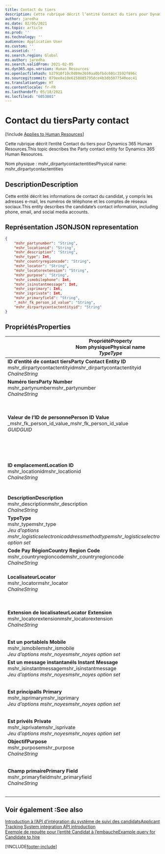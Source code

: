 ```yaml
---
title: Contact du tiers
description: Cette rubrique décrit l’entité Contact du tiers pour Dynamics 365 Human Resources.
author: jaredha
ms.date: 02/05/2021
ms.topic: article
ms.prod: ''
ms.technology: ''
audience: Application User
ms.custom: ''
ms.assetid: ''
ms.search.region: Global
ms.author: jaredha
ms.search.validFrom: 2021-02-05
ms.dyn365.ops.version: Human Resources
ms.openlocfilehash: b37910f10c0d89e2659aa0bfbdc601c3592f896c
ms.sourcegitcommit: 879ee8a10e6158885795dce4b3db5077540eec41
ms.translationtype: HT
ms.contentlocale: fr-FR
ms.lasthandoff: 05/18/2021
ms.locfileid: "6053801"
---
```

# <a name="party-contact"></a><span data-ttu-id="0f3bf-103">Contact du tiers</span><span class="sxs-lookup"><span data-stu-id="0f3bf-103">Party contact</span></span>

[!include [Applies to Human Resources](../includes/applies-to-hr.md)]

<span data-ttu-id="0f3bf-104">Cette rubrique décrit l’entité Contact du tiers pour Dynamics 365 Human Resources.</span><span class="sxs-lookup"><span data-stu-id="0f3bf-104">This topic describes the Party contact entity for Dynamics 365 Human Resources.</span></span>

<span data-ttu-id="0f3bf-105">Nom physique : mshr_dirpartycontactentities</span><span class="sxs-lookup"><span data-stu-id="0f3bf-105">Physical name: mshr_dirpartycontactentities</span></span>

## <a name="description"></a><span data-ttu-id="0f3bf-106">Description</span><span class="sxs-lookup"><span data-stu-id="0f3bf-106">Description</span></span>

<span data-ttu-id="0f3bf-107">Cette entité décrit les informations de contact du candidat, y compris les adresses e-mail, les numéros de téléphone et les comptes de réseaux sociaux.</span><span class="sxs-lookup"><span data-stu-id="0f3bf-107">This entity describes the candidate’s contact information, including phone, email, and social media accounts.</span></span>

## <a name="json-representation"></a><span data-ttu-id="0f3bf-108">Représentation JSON</span><span class="sxs-lookup"><span data-stu-id="0f3bf-108">JSON representation</span></span>

```json
{
    "mshr_partynumber": "String",
    "mshr_locationid": "String",
    "mshr_description": "String",
    "mshr_type": Int,
    "mshr_countryregioncode": "String",
    "mshr_locator": "String",
    "mshr_locatorextension": "String",
    "mshr_purpose": "String",
    "mshr_ismobilephone": Int,
    "mshr_isinstantmessage": Int,
    "mshr_isprimary": Int,
    "mshr_isprivate": Int,
    "mshr_primaryfield": "String",
    "_mshr_fk_person_id_value": "String",
    "mshr_dirpartycontactentityid": "String"
}
```

## <a name="properties"></a><span data-ttu-id="0f3bf-109">Propriétés</span><span class="sxs-lookup"><span data-stu-id="0f3bf-109">Properties</span></span>

| <span data-ttu-id="0f3bf-110">Propriété</span><span class="sxs-lookup"><span data-stu-id="0f3bf-110">Property</span></span><br><span data-ttu-id="0f3bf-111">**Nom physique**</span><span class="sxs-lookup"><span data-stu-id="0f3bf-111">**Physical name**</span></span><br><span data-ttu-id="0f3bf-112">**_Type_**</span><span class="sxs-lookup"><span data-stu-id="0f3bf-112">**_Type_**</span></span> | <span data-ttu-id="0f3bf-113">Cas d’emploi</span><span class="sxs-lookup"><span data-stu-id="0f3bf-113">Use</span></span> | <span data-ttu-id="0f3bf-114">Description</span><span class="sxs-lookup"><span data-stu-id="0f3bf-114">Description</span></span> |
| --- | --- | --- |
| <span data-ttu-id="0f3bf-115">**ID d’entité de contact tiers**</span><span class="sxs-lookup"><span data-stu-id="0f3bf-115">**Party Contact Entity ID**</span></span><br><span data-ttu-id="0f3bf-116">mshr_dirpartycontactentityid</span><span class="sxs-lookup"><span data-stu-id="0f3bf-116">mshr_dirpartycontactentityid</span></span><br><span data-ttu-id="0f3bf-117">*Chaîne*</span><span class="sxs-lookup"><span data-stu-id="0f3bf-117">*String*</span></span> | <span data-ttu-id="0f3bf-118">Lecture seule</span><span class="sxs-lookup"><span data-stu-id="0f3bf-118">Read-only</span></span><br><span data-ttu-id="0f3bf-119">Requis</span><span class="sxs-lookup"><span data-stu-id="0f3bf-119">Required</span></span> | <span data-ttu-id="0f3bf-120">Identificateur unique généré par le système pour l’enregistrement d’entité.</span><span class="sxs-lookup"><span data-stu-id="0f3bf-120">System-generated unique identifier for the entity record.</span></span> |
| <span data-ttu-id="0f3bf-121">**Numéro tiers**</span><span class="sxs-lookup"><span data-stu-id="0f3bf-121">**Party Number**</span></span><br><span data-ttu-id="0f3bf-122">mshr_partynumber</span><span class="sxs-lookup"><span data-stu-id="0f3bf-122">mshr_partynumber</span></span><br><span data-ttu-id="0f3bf-123">*Chaîne*</span><span class="sxs-lookup"><span data-stu-id="0f3bf-123">*String*</span></span> | <span data-ttu-id="0f3bf-124">Lecture/écriture</span><span class="sxs-lookup"><span data-stu-id="0f3bf-124">Read/write</span></span><br><span data-ttu-id="0f3bf-125">Requis</span><span class="sxs-lookup"><span data-stu-id="0f3bf-125">Required</span></span> | <span data-ttu-id="0f3bf-126">L’ID de l’enregistrement de tiers (personne) associé.</span><span class="sxs-lookup"><span data-stu-id="0f3bf-126">The ID of the associated party (person) record.</span></span> |
| <span data-ttu-id="0f3bf-127">**Valeur de l’ID de personne**</span><span class="sxs-lookup"><span data-stu-id="0f3bf-127">**Person ID Value**</span></span><br><span data-ttu-id="0f3bf-128">_mshr_fk_person_id_value</span><span class="sxs-lookup"><span data-stu-id="0f3bf-128">_mshr_fk_person_id_value</span></span><br><span data-ttu-id="0f3bf-129">*GUID*</span><span class="sxs-lookup"><span data-stu-id="0f3bf-129">*GUID*</span></span> | <span data-ttu-id="0f3bf-130">Lecture seule</span><span class="sxs-lookup"><span data-stu-id="0f3bf-130">Read-only</span></span><br><span data-ttu-id="0f3bf-131">Requis</span><span class="sxs-lookup"><span data-stu-id="0f3bf-131">Required</span></span><br><span data-ttu-id="0f3bf-132">Clé étrangère : mshr_dirpersonentityid de l’entité mshr_dirpersonentity</span><span class="sxs-lookup"><span data-stu-id="0f3bf-132">Foreign key: mshr_dirpersonentityid of mshr_dirpersonentity</span></span> | <span data-ttu-id="0f3bf-133">Identificateur généré par le système de l’enregistrement de l’entité de tiers (personne).</span><span class="sxs-lookup"><span data-stu-id="0f3bf-133">The system-generated identifier of the party (person) entity record.</span></span> |
| <span data-ttu-id="0f3bf-134">**ID emplacement**</span><span class="sxs-lookup"><span data-stu-id="0f3bf-134">**Location ID**</span></span><br><span data-ttu-id="0f3bf-135">mshr_locationid</span><span class="sxs-lookup"><span data-stu-id="0f3bf-135">mshr_locationid</span></span><br><span data-ttu-id="0f3bf-136">*Chaîne*</span><span class="sxs-lookup"><span data-stu-id="0f3bf-136">*String*</span></span> | <span data-ttu-id="0f3bf-137">Lecture/écriture</span><span class="sxs-lookup"><span data-stu-id="0f3bf-137">Read/write</span></span><br><span data-ttu-id="0f3bf-138">Requis</span><span class="sxs-lookup"><span data-stu-id="0f3bf-138">Required</span></span> | <span data-ttu-id="0f3bf-139">ID d’emplacement de l’enregistrement d’adresse.</span><span class="sxs-lookup"><span data-stu-id="0f3bf-139">The location ID of the address record.</span></span> <span data-ttu-id="0f3bf-140">Configuré dans l’entité mshr_logisticspostaladdresslocationcdsentity.</span><span class="sxs-lookup"><span data-stu-id="0f3bf-140">Set up in mshr_logisticspostaladdresslocationcdsentity entity.</span></span> |
| <span data-ttu-id="0f3bf-141">**Description**</span><span class="sxs-lookup"><span data-stu-id="0f3bf-141">**Description**</span></span><br><span data-ttu-id="0f3bf-142">mshr_description</span><span class="sxs-lookup"><span data-stu-id="0f3bf-142">mshr_description</span></span><br><span data-ttu-id="0f3bf-143">*Chaîne*</span><span class="sxs-lookup"><span data-stu-id="0f3bf-143">*String*</span></span> | <span data-ttu-id="0f3bf-144">Lecture/écriture</span><span class="sxs-lookup"><span data-stu-id="0f3bf-144">Read/write</span></span><br><span data-ttu-id="0f3bf-145">Requis</span><span class="sxs-lookup"><span data-stu-id="0f3bf-145">Required</span></span> | <span data-ttu-id="0f3bf-146">Description des coordonnées.</span><span class="sxs-lookup"><span data-stu-id="0f3bf-146">The description of the contact details.</span></span> |
| <span data-ttu-id="0f3bf-147">**Type**</span><span class="sxs-lookup"><span data-stu-id="0f3bf-147">**Type**</span></span><br><span data-ttu-id="0f3bf-148">mshr_type</span><span class="sxs-lookup"><span data-stu-id="0f3bf-148">mshr_type</span></span><br><span data-ttu-id="0f3bf-149">*Jeu d’options mshr_logisticselectronicaddressmethodtype*</span><span class="sxs-lookup"><span data-stu-id="0f3bf-149">*mshr_logisticselectronicaddressmethodtype option set*</span></span> | <span data-ttu-id="0f3bf-150">Lecture/écriture</span><span class="sxs-lookup"><span data-stu-id="0f3bf-150">Read/write</span></span><br><span data-ttu-id="0f3bf-151">Requis</span><span class="sxs-lookup"><span data-stu-id="0f3bf-151">Required</span></span> | <span data-ttu-id="0f3bf-152">Type de détail du contact.</span><span class="sxs-lookup"><span data-stu-id="0f3bf-152">The contact detail type.</span></span> |
| <span data-ttu-id="0f3bf-153">**Code Pay Région**</span><span class="sxs-lookup"><span data-stu-id="0f3bf-153">**Country Region Code**</span></span><br><span data-ttu-id="0f3bf-154">mshr_countryregioncode</span><span class="sxs-lookup"><span data-stu-id="0f3bf-154">mshr_countryregioncode</span></span><br><span data-ttu-id="0f3bf-155">*Chaîne*</span><span class="sxs-lookup"><span data-stu-id="0f3bf-155">*String*</span></span> | <span data-ttu-id="0f3bf-156">Lecture/écriture</span><span class="sxs-lookup"><span data-stu-id="0f3bf-156">Read/write</span></span><br><span data-ttu-id="0f3bf-157">Facultatif</span><span class="sxs-lookup"><span data-stu-id="0f3bf-157">Optional</span></span> | <span data-ttu-id="0f3bf-158">Pays ou région de l’adresse.</span><span class="sxs-lookup"><span data-stu-id="0f3bf-158">The country or region of the address.</span></span> |
| <span data-ttu-id="0f3bf-159">**Localisateur**</span><span class="sxs-lookup"><span data-stu-id="0f3bf-159">**Locator**</span></span><br><span data-ttu-id="0f3bf-160">mshr_locator</span><span class="sxs-lookup"><span data-stu-id="0f3bf-160">mshr_locator</span></span><br><span data-ttu-id="0f3bf-161">*Chaîne*</span><span class="sxs-lookup"><span data-stu-id="0f3bf-161">*String*</span></span> | <span data-ttu-id="0f3bf-162">Lecture/écriture</span><span class="sxs-lookup"><span data-stu-id="0f3bf-162">Read/write</span></span><br><span data-ttu-id="0f3bf-163">Facultatif</span><span class="sxs-lookup"><span data-stu-id="0f3bf-163">Optional</span></span> | <span data-ttu-id="0f3bf-164">Détails du contact.</span><span class="sxs-lookup"><span data-stu-id="0f3bf-164">The contact details.</span></span> <span data-ttu-id="0f3bf-165">Par exemple, si le type est **Adresse e-mail**, alors ce champ contient l’adresse e-mail du candidat.</span><span class="sxs-lookup"><span data-stu-id="0f3bf-165">For example, if the type is **Email address**, then this field contains the candidate’s email address.</span></span> |
| <span data-ttu-id="0f3bf-166">**Extension de localisateur**</span><span class="sxs-lookup"><span data-stu-id="0f3bf-166">**Locator Extension**</span></span><br><span data-ttu-id="0f3bf-167">mshr_locatorextension</span><span class="sxs-lookup"><span data-stu-id="0f3bf-167">mshr_locatorextension</span></span><br><span data-ttu-id="0f3bf-168">*Chaîne*</span><span class="sxs-lookup"><span data-stu-id="0f3bf-168">*String*</span></span> | <span data-ttu-id="0f3bf-169">Lecture/écriture</span><span class="sxs-lookup"><span data-stu-id="0f3bf-169">Read/write</span></span><br><span data-ttu-id="0f3bf-170">Facultatif</span><span class="sxs-lookup"><span data-stu-id="0f3bf-170">Optional</span></span> | <span data-ttu-id="0f3bf-171">Extension du localisateur.</span><span class="sxs-lookup"><span data-stu-id="0f3bf-171">The locator extension.</span></span> <span data-ttu-id="0f3bf-172">Par exemple, si le type est **Téléphone**, alors cette propriété contiendra l’extension du numéro de téléphone.</span><span class="sxs-lookup"><span data-stu-id="0f3bf-172">For example, if the type is **Phone**, then this property would contain the phone number extension.</span></span> |
| <span data-ttu-id="0f3bf-173">**Est un portable**</span><span class="sxs-lookup"><span data-stu-id="0f3bf-173">**Is Mobile**</span></span><br><span data-ttu-id="0f3bf-174">mshr_ismobile</span><span class="sxs-lookup"><span data-stu-id="0f3bf-174">mshr_ismobile</span></span><br><span data-ttu-id="0f3bf-175">*Jeu d’options mshr_noyes*</span><span class="sxs-lookup"><span data-stu-id="0f3bf-175">*mshr_noyes option set*</span></span> | <span data-ttu-id="0f3bf-176">Lecture/écriture</span><span class="sxs-lookup"><span data-stu-id="0f3bf-176">Read/write</span></span><br><span data-ttu-id="0f3bf-177">Requis</span><span class="sxs-lookup"><span data-stu-id="0f3bf-177">Required</span></span> | <span data-ttu-id="0f3bf-178">Spécifie si le téléphone est un numéro de mobile.</span><span class="sxs-lookup"><span data-stu-id="0f3bf-178">Specifies whether the phone is a mobile number.</span></span> |
| <span data-ttu-id="0f3bf-179">**Est un message instantané**</span><span class="sxs-lookup"><span data-stu-id="0f3bf-179">**Is Instant Message**</span></span><br><span data-ttu-id="0f3bf-180">mshr_isinstantmessage</span><span class="sxs-lookup"><span data-stu-id="0f3bf-180">mshr_isinstantmessage</span></span><br><span data-ttu-id="0f3bf-181">*Jeu d’options mshr_noyes*</span><span class="sxs-lookup"><span data-stu-id="0f3bf-181">*mshr_noyes option set*</span></span> | <span data-ttu-id="0f3bf-182">Lecture/écriture</span><span class="sxs-lookup"><span data-stu-id="0f3bf-182">Read/write</span></span><br><span data-ttu-id="0f3bf-183">Requis</span><span class="sxs-lookup"><span data-stu-id="0f3bf-183">Required</span></span> | <span data-ttu-id="0f3bf-184">Spécifie si le téléphone est activé pour la messagerie instantanée.</span><span class="sxs-lookup"><span data-stu-id="0f3bf-184">Specifies whether the phone is enabled for instant messaging.</span></span> |
| <span data-ttu-id="0f3bf-185">**Est principal**</span><span class="sxs-lookup"><span data-stu-id="0f3bf-185">**Is Primary**</span></span><br><span data-ttu-id="0f3bf-186">mshr_isprimary</span><span class="sxs-lookup"><span data-stu-id="0f3bf-186">mshr_isprimary</span></span><br><span data-ttu-id="0f3bf-187">*Jeu d’options mshr_noyes*</span><span class="sxs-lookup"><span data-stu-id="0f3bf-187">*mshr_noyes option set*</span></span> | <span data-ttu-id="0f3bf-188">Lecture/écriture</span><span class="sxs-lookup"><span data-stu-id="0f3bf-188">Read/write</span></span><br><span data-ttu-id="0f3bf-189">Requis</span><span class="sxs-lookup"><span data-stu-id="0f3bf-189">Required</span></span> | <span data-ttu-id="0f3bf-190">Détermine le contact principal du type de contact.</span><span class="sxs-lookup"><span data-stu-id="0f3bf-190">Determines the primary contact of the contact type.</span></span> <span data-ttu-id="0f3bf-191">Il ne doit y avoir qu’un seul enregistrement principal par type de contact.</span><span class="sxs-lookup"><span data-stu-id="0f3bf-191">There must be only one primary record per contact type.</span></span> |
| <span data-ttu-id="0f3bf-192">**Est privé**</span><span class="sxs-lookup"><span data-stu-id="0f3bf-192">**Is Private**</span></span><br><span data-ttu-id="0f3bf-193">mshr_isprivate</span><span class="sxs-lookup"><span data-stu-id="0f3bf-193">mshr_isprivate</span></span><br><span data-ttu-id="0f3bf-194">*Jeu d’options mshr_noyes*</span><span class="sxs-lookup"><span data-stu-id="0f3bf-194">*mshr_noyes option set*</span></span> | <span data-ttu-id="0f3bf-195">Lecture/écriture</span><span class="sxs-lookup"><span data-stu-id="0f3bf-195">Read/write</span></span><br><span data-ttu-id="0f3bf-196">Requis</span><span class="sxs-lookup"><span data-stu-id="0f3bf-196">Required</span></span> | <span data-ttu-id="0f3bf-197">Identifie si cette adresse est une adresse privée pour la personne.</span><span class="sxs-lookup"><span data-stu-id="0f3bf-197">Identifies whether this address is a private address for the person.</span></span> |
| <span data-ttu-id="0f3bf-198">**Objectif**</span><span class="sxs-lookup"><span data-stu-id="0f3bf-198">**Purpose**</span></span><br><span data-ttu-id="0f3bf-199">mshr_purpose</span><span class="sxs-lookup"><span data-stu-id="0f3bf-199">mshr_purpose</span></span><br><span data-ttu-id="0f3bf-200">*Chaîne*</span><span class="sxs-lookup"><span data-stu-id="0f3bf-200">*String*</span></span> | <span data-ttu-id="0f3bf-201">Lecture/écriture</span><span class="sxs-lookup"><span data-stu-id="0f3bf-201">Read/write</span></span><br><span data-ttu-id="0f3bf-202">Facultatif</span><span class="sxs-lookup"><span data-stu-id="0f3bf-202">Optional</span></span> | <span data-ttu-id="0f3bf-203">Objectif/rôle des coordonnées.</span><span class="sxs-lookup"><span data-stu-id="0f3bf-203">The purpose/role of the contact details.</span></span> |
| <span data-ttu-id="0f3bf-204">**Champ primaire**</span><span class="sxs-lookup"><span data-stu-id="0f3bf-204">**Primary Field**</span></span><br><span data-ttu-id="0f3bf-205">mshr_primaryfield</span><span class="sxs-lookup"><span data-stu-id="0f3bf-205">mshr_primaryfield</span></span><br><span data-ttu-id="0f3bf-206">*Chaîne*</span><span class="sxs-lookup"><span data-stu-id="0f3bf-206">*String*</span></span> | <span data-ttu-id="0f3bf-207">Lecture seule</span><span class="sxs-lookup"><span data-stu-id="0f3bf-207">Read-only</span></span><br><span data-ttu-id="0f3bf-208">Requis</span><span class="sxs-lookup"><span data-stu-id="0f3bf-208">Required</span></span> | <span data-ttu-id="0f3bf-209">Champ utilisé comme identifiant principal de l’enregistrement d’entité.</span><span class="sxs-lookup"><span data-stu-id="0f3bf-209">Field used as a primary identifier of the entity record.</span></span> <span data-ttu-id="0f3bf-210">Combinaison de numéro de tiers, type, description et localisateur.</span><span class="sxs-lookup"><span data-stu-id="0f3bf-210">Combination of party number, type, description, and locator.</span></span> |

## <a name="see-also"></a><span data-ttu-id="0f3bf-211">Voir également :</span><span class="sxs-lookup"><span data-stu-id="0f3bf-211">See also</span></span>

[<span data-ttu-id="0f3bf-212">Introduction à l’API d’intégration du système de suivi des candidats</span><span class="sxs-lookup"><span data-stu-id="0f3bf-212">Applicant Tracking System integration API introduction</span></span>](hr-admin-integration-ats-api-introduction.md)<br>
[<span data-ttu-id="0f3bf-213">Exemple de requête pour l’entité Candidat à l’embauche</span><span class="sxs-lookup"><span data-stu-id="0f3bf-213">Example query for Candidate to hire</span></span>](hr-admin-integration-ats-api-candidate-to-hire-example-query.md)



[!INCLUDE[footer-include](../includes/footer-banner.md)]